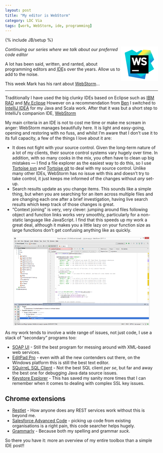 ```yaml
---
layout: post
title: "My editor is WebStorm"
category: LDC Via
tags: [work, WebStorm, ide, programming]
---
```

{% include JB/setup %}
<div class="blog-header">
  <img src="/assets/img/blog/WebStormLogo.png" alt="Header image: WebStorm, logo" title="Header image: WebStorm Logo" width="122px" height="113px" style="float: right;" />
</div>

_Continuing our series where we talk about our preferred code editor_

A lot has been said, written, and ranted, about programming editors and <abbr title="Integrated Development Environment">IDE</abbr>s over the years. Allow us to add to the noise.

This week Mark has his rant about [WebStorm](https://www.jetbrains.com/webstorm/)&hellip;

----
Traditionally I have used the big clunky IDEs based on Eclipse such as [IBM RAD](http://www-03.ibm.com/software/products/en/application) and [My Eclipse](https://en.wikipedia.org/wiki/MyEclipse) However on a recommendation from [Ben](https://twitter.com/benpoole) I switched to [IntelliJ IDEA](https://www.jetbrains.com/idea/) for my Java and Scala work. After that it was but a short step to IntelliJ’s companion IDE, [WebStorm](https://www.jetbrains.com/webstorm/)

My main criteria in an IDE is not to cost me time or make me scream in anger: WebStorm manages beautifully here. It is light and easy-going, opening and restoring with no fuss, and whilst I’m aware that I don’t use it to its full capacity, a few of the things I love about it are:

  * It does not fight with your source control. Given the long-term nature of a lot of my clients, their source control systems vary hugely over time. In addition, with so many cooks in the mix, you often have to clean up big mistakes — I find a file explorer as the easiest way to do this, so I use [Tortoise svn](https://tortoisesvn.net/) and [Tortoise git](https://tortoisegit.org/) to deal with my source control. Unlike many other IDEs, WebStorm has no issue with this and doesn’t try to take control, it just keeps me informed of the changes without _any_ set-up.
  * Search results update as you change items. This sounds like a simple thing, but when you are searching for an item across multiple files and are changing each one after a brief investigation, having live search results which keep track of those changes is great.
  * “Context joining” is very, very clever: jumping around files following object and function links works very smoothly, particularly for a non-static language like JavaScript. I find that this speeds up my work a great deal, although it makes you a little lazy on your function size as large functions don’t get confusing anything like as quickly.

<img src="/assets/img/blog/webstorm.png" alt="Screenshot: Webstorm" title="Screenshot: Webstorm" height="292" width="450" style="display: block; margin: 1em auto "/>

As my work tends to involve a wide range of issues, not just code, I use a stack of “secondary” programs too:

* [SOAP UI](https://www.soapui.org/) - Still the best program for messing around with XML-based web services.
* [EditPad Pro](https://www.editpadpro.com/) - even with all the new contenders out there, on the Windows platform this is still the best text editor.
* [SQuirreL SQL Client](http://squirrel-sql.sourceforge.net/) - Not the best SQL client _per se_, but far and away the best one for debugging Java data source issues.
* [Keystore Explorer](http://keystore-explorer.org/) - This has saved my sanity more times that I can remember when it comes to dealing with complex SSL key issues.

## Chrome extensions
* [Restlet](www.restlet.com/Client‎) - How anyone does any REST services work without this is beyond me.
* [Salesforce Advanced Code](https://chrome.google.com/webstore/detail/salesforce-advanced-code/lnkgcmpjkkkeffambkllliefdpjdklmi?hl=en) - picking up code from existing organisations is a right pain, this code searcher helps hugely.
* [Grammarly](https://app.grammarly.com/) - Because both my spelling and grammar *suck*. 

So there you have it: more an overview of my entire toolbox than a simple IDE post!!

